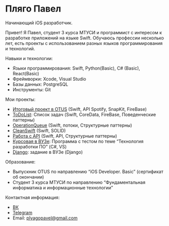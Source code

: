 # Пляго Павел

Начинающий iOS разработчик.

Привет! Я Павел, студент 3 курса МТУСИ и программист с интересом к разработке приложений на языке Swift. 
Обучаюсь профессии несколько лет, есть проекты с использованием разных языков программирования и технологий.

Навыки и технологии:
- Языки программирования: Swift, Python(Basic), C# (Basic), React(Basic)
- Фреймворки: Xcode, Visual Studio
- Базы данных: PostgreSQL
- Инструменты: Git

Мои проекты:
- [Итоговый проект в OTUS](https://github.com/PlPavel/OTUS_finalProject) (Swift, API Spotify, SnapKit, FireBase)
- [ToDoList](https://github.com/PlPavel/ToDoList): Список задач (Swift, CoreData, FireBase, Поведенческие паттерны)
- [OperationQueue](https://github.com/PlPavel/OperationQueue) (Swift, потоки, Структурные паттерны)
- [CleanSwift](https://github.com/PlPavel/CleanSwift) (Swift, SOLID)
- [Работа с API](https://github.com/PlPavel/Codable) (Swift, API, Структурные паттерны)
- [Курсовая в ВУЗе](https://github.com/PlPavel/MTUCI_KURSOVAYA_2): Программа с тестом по теме “Технология разработки ПО” (C#, VS)
- [Django](https://github.com/PlPavel/djangolab4): задание в ВУЗе (Django)

Образование:
- Выпускник OTUS по направлению “iOS Developer. Basic” (сертификат об окончании)
- Студент 3 курса МТУСИ по направлению “Фундаментальная информатика и информационные технологии”

Контактная информация:
- [ВК](https://vk.com/id352302361)
- [Telegram](https://t.me/PlyashaPago)
- Email: [plyagopavel@gmail.com](mailto:plyagopavel@gmail.com)
